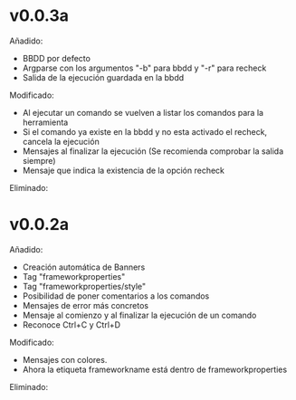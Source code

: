 # v0.0.3a
Añadido:
- BBDD por defecto
- Argparse con los argumentos "-b" para bbdd y "-r" para recheck
- Salida de la ejecución guardada en la bbdd

Modificado:
- Al ejecutar un comando se vuelven a listar los comandos para la herramienta
- Si el comando ya existe en la bbdd y no esta activado el recheck, cancela la ejecución
- Mensajes al finalizar la ejecución (Se recomienda comprobar la salida siempre)
- Mensaje que indica la existencia de la opción recheck

Eliminado:

# v0.0.2a
Añadido:

- Creación automática de Banners
- Tag "frameworkproperties"
- Tag "frameworkproperties/style"
- Posibilidad de poner comentarios a los comandos
- Mensajes de error más concretos
- Mensaje al comienzo y al finalizar la ejecución de un comando
- Reconoce Ctrl+C y Ctrl+D

Modificado:

- Mensajes con colores.
- Ahora la etiqueta frameworkname está dentro de frameworkproperties

Eliminado:
